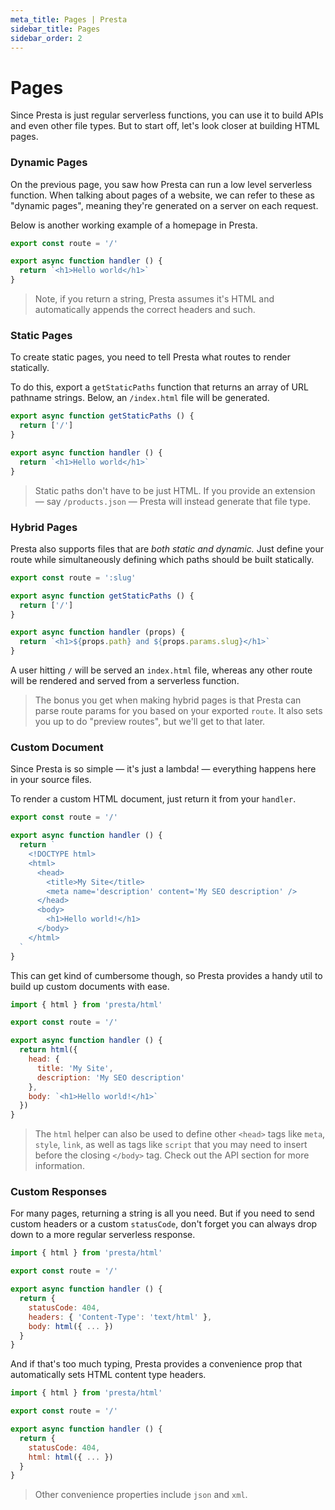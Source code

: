 ```yaml
---
meta_title: Pages | Presta
sidebar_title: Pages
sidebar_order: 2
---
```


# Pages

Since Presta is just regular serverless functions, you can use it to build APIs
and even other file types. But to start off, let's look closer at building HTML
pages.

### Dynamic Pages

On the previous page, you saw how Presta can run a low level serverless
function. When talking about pages of a website, we can refer to these as
"dynamic pages", meaning they're generated on a server on each request.

Below is another working example of a homepage in Presta.

```javascript
export const route = '/'

export async function handler () {
  return `<h1>Hello world</h1>`
}
```

> Note, if you return a string, Presta assumes it's HTML and automatically
> appends the correct headers and such.

### Static Pages

To create static pages, you need to tell Presta what routes to render
statically.

To do this, export a `getStaticPaths` function that returns an array of URL
pathname strings. Below, an `/index.html` file will be generated.

```javascript
export async function getStaticPaths () {
  return ['/']
}

export async function handler () {
  return `<h1>Hello world</h1>`
}
```

> Static paths don't have to be just HTML. If you provide an extension — say
> `/products.json` — Presta will instead generate that file type.

### Hybrid Pages

Presta also supports files that are _both static and dynamic._ Just define your
route while simultaneously defining which paths should be built statically.

```javascript
export const route = ':slug'

export async function getStaticPaths () {
  return ['/']
}

export async function handler (props) {
  return `<h1>${props.path} and ${props.params.slug}</h1>`
}
```

A user hitting `/` will be served an `index.html` file, whereas any other route
will be rendered and served from a serverless function.

> The bonus you get when making hybrid pages is that Presta can parse route
> params for you based on your exported `route`. It also sets you up to do
> "preview routes", but we'll get to that later.

### Custom Document

Since Presta is so simple — it's just a lambda! — everything happens here in
your source files.

To render a custom HTML document, just return it from your `handler`.

```javascript
export const route = '/'

export async function handler () {
  return `
    <!DOCTYPE html>
    <html>
      <head>
        <title>My Site</title>
        <meta name='description' content='My SEO description' />
      </head>
      <body>
        <h1>Hello world!</h1>
      </body>
    </html>
  `
}
```

This can get kind of cumbersome though, so Presta provides a handy util to build
up custom documents with ease.

```javascript
import { html } from 'presta/html'

export const route = '/'

export async function handler () {
  return html({
    head: {
      title: 'My Site',
      description: 'My SEO description'
    },
    body: `<h1>Hello world!</h1>`
  })
}
```

> The `html` helper can also be used to define other `<head>` tags like `meta`,
> `style`, `link`, as well as tags like `script` that you may need to insert
> before the closing `</body>` tag. Check out the API section for more
> information.

### Custom Responses

For many pages, returning a string is all you need. But if you need to send
custom headers or a custom `statusCode`, don't forget you can always drop down
to a more regular serverless response.

```javascript
import { html } from 'presta/html'

export const route = '/'

export async function handler () {
  return {
    statusCode: 404,
    headers: { 'Content-Type': 'text/html' },
    body: html({ ... })
  }
}
```

And if that's too much typing, Presta provides a convenience prop that
automatically sets HTML content type headers.

```javascript
import { html } from 'presta/html'

export const route = '/'

export async function handler () {
  return {
    statusCode: 404,
    html: html({ ... })
  }
}
```

> Other convenience properties include `json` and `xml`.
